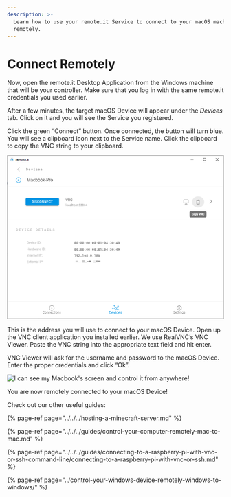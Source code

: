 ```yaml
---
description: >-
  Learn how to use your remote.it Service to connect to your macOS machine
  remotely.
---
```


# Connect Remotely

Now, open the remote.it Desktop Application from the Windows machine that will be your controller. Make sure that you log in with the same remote.it credentials you used earlier.

After a few minutes, the target macOS Device will appear under the _Devices_ tab. Click on it and you will see the Service you registered. 

Click the green “Connect” button. Once connected, the button will turn blue. You will see a clipboard icon next to the Service name. Click the clipboard to copy the VNC string to your clipboard.

![You can see the address underneath the Service name as well.](../../../.gitbook/assets/copy-vnc.PNG)

This is the address you will use to connect to your macOS Device. Open up the VNC client application you installed earlier. We use RealVNC’s VNC Viewer. Paste the VNC string into the appropriate text field and hit enter. 

VNC Viewer will ask for the username and password to the macOS Device. Enter the proper credentials and click “Ok”.

![I can see my Macbook&apos;s screen and control it from anywhere!](https://lh4.googleusercontent.com/rmyL29ukTd4fyydibVCyziMjox0ebOghILzdZoSrf2RINTAbC5g0ERZ53xBa1cM_1ttE7dXpY5sAvdNpPcSSGc5eNAzXOowuwsdtDunSHXh5WG5DNsQCwsNdjGBsOYD_6jLdgHgK)

You are now remotely connected to your macOS Device! 

Check out our other useful guides:

{% page-ref page="../../../hosting-a-minecraft-server.md" %}

{% page-ref page="../../../guides/control-your-computer-remotely-mac-to-mac.md" %}

{% page-ref page="../../../guides/connecting-to-a-raspberry-pi-with-vnc-or-ssh-command-line/connecting-to-a-raspberry-pi-with-vnc-or-ssh.md" %}

{% page-ref page="../control-your-windows-device-remotely-windows-to-windows/" %}

